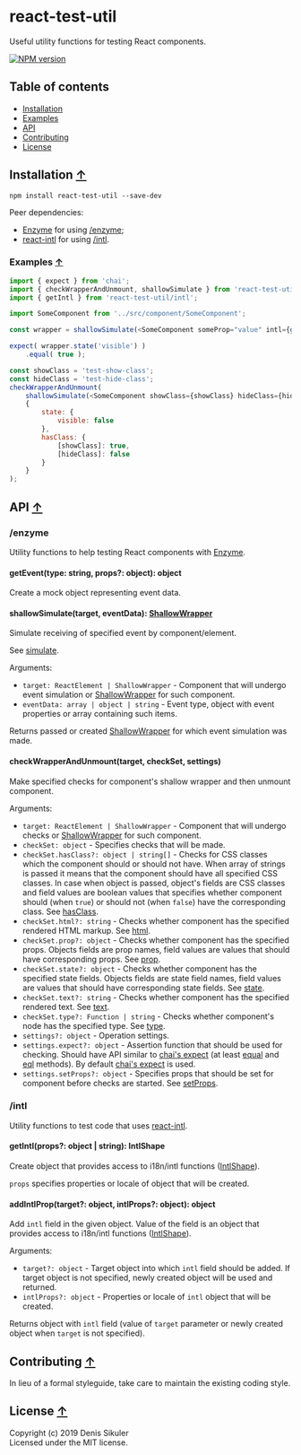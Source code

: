 # react-test-util <a name="start"></a>

Useful utility functions for testing React components.

[![NPM version](https://badge.fury.io/js/react-test-util.png)](http://badge.fury.io/js/react-test-util)

## Table of contents

* [Installation](#install)
* [Examples](#examples)
* [API](#api)
* [Contributing](#contributing)
* [License](#license)

## Installation <a name="install"></a> [&#x2191;](#start)

    npm install react-test-util --save-dev

Peer dependencies:
* [Enzyme](https://airbnb.io/enzyme/) for using [/enzyme](#enzyme);
* [react-intl](https://github.com/formatjs/react-intl/) for using [/intl](#intl).

### Examples <a name="examples"></a> [&#x2191;](#start)

```js
import { expect } from 'chai';
import { checkWrapperAndUnmount, shallowSimulate } from 'react-test-util/enzyme';
import { getIntl } from 'react-test-util/intl';

import SomeComponent from '../src/component/SomeComponent';

const wrapper = shallowSimulate(<SomeComponent someProp="value" intl={getIntl('ru')} />, 'click');

expect( wrapper.state('visible') )
    .equal( true );

const showClass = 'test-show-class';
const hideClass = 'test-hide-class';
checkWrapperAndUnmount(
    shallowSimulate(<SomeComponent showClass={showClass} hideClass={hideClass} />, ['click', 'mouseLeave']),
    {
        state: {
            visible: false
        },
        hasClass: {
            [showClass]: true,
            [hideClass]: false
        }
    }
);

```

## API <a name="api"></a> [&#x2191;](#start)

### /enzyme <a name="enzyme"></a>

Utility functions to help testing React components with [Enzyme](https://airbnb.io/enzyme/).

#### getEvent(type: string, props?: object): object

Create a mock object representing event data.

#### shallowSimulate(target, eventData): [ShallowWrapper](https://airbnb.io/enzyme/docs/api/ShallowWrapper/shallow.html)

Simulate receiving of specified event by component/element.

See [simulate](http://airbnb.io/enzyme/docs/api/ShallowWrapper/simulate.html).

Arguments:

* `target: ReactElement | ShallowWrapper` - Component that will undergo event simulation or [ShallowWrapper](https://airbnb.io/enzyme/docs/api/ShallowWrapper/shallow.html) for such component.
* `eventData: array | object | string` - Event type, object with event properties or array containing such items.

Returns passed or created [ShallowWrapper](https://airbnb.io/enzyme/docs/api/ShallowWrapper/shallow.html)
for which event simulation was made.

#### checkWrapperAndUnmount(target, checkSet, settings)

Make specified checks for component's shallow wrapper and then unmount component.

Arguments:

* `target: ReactElement | ShallowWrapper` - Component that will undergo checks or [ShallowWrapper](https://airbnb.io/enzyme/docs/api/ShallowWrapper/shallow.html) for such component.
* `checkSet: object` - Specifies checks that will be made.
* `checkSet.hasClass?: object | string[]` - Checks for CSS classes which the component should or should not have.
When array of strings is passed it means that the component should have all specified CSS classes.
In case when object is passed, object's fields are CSS classes and field values are boolean values
that specifies whether component should (when `true`) or should not (when `false`) have the corresponding class.
See [hasClass](https://airbnb.io/enzyme/docs/api/ShallowWrapper/hasClass.html).
* `checkSet.html?: string` - Checks whether component has the specified rendered HTML markup.
See [html](https://airbnb.io/enzyme/docs/api/ShallowWrapper/html.html).
* `checkSet.prop?: object` - Checks whether component has the specified props.
Objects fields are prop names, field values are values that should have corresponding props.
See [prop](https://airbnb.io/enzyme/docs/api/ShallowWrapper/prop.html).
* `checkSet.state?: object` - Checks whether component has the specified state fields.
Objects fields are state field names, field values are values that should have corresponding state fields.
See [state](https://airbnb.io/enzyme/docs/api/ShallowWrapper/state.html).
* `checkSet.text?: string` - Checks whether component has the specified rendered text.
See [text](https://airbnb.io/enzyme/docs/api/ShallowWrapper/text.html).
* `checkSet.type?: Function | string` - Checks whether component's node has the specified type.
See [type](https://airbnb.io/enzyme/docs/api/ShallowWrapper/type.html).
* `settings?: object` - Operation settings.
* `settings.expect?: object` - Assertion function that should be used for checking.
Should have API similar to [chai's expect](https://www.chaijs.com/api/bdd/)
(at least [equal](https://www.chaijs.com/api/bdd/#method_equal) and
[eql](https://www.chaijs.com/api/bdd/#method_eql) methods).
By default [chai's expect](https://www.chaijs.com/api/bdd/) is used.
* `settings.setProps?: object` - Specifies props that should be set for component before checks are started.
See [setProps](https://airbnb.io/enzyme/docs/api/ShallowWrapper/setProps.html).

### /intl <a name="intl"></a>

Utility functions to test code that uses [react-intl](https://github.com/formatjs/react-intl/).

#### getIntl(props?: object | string): IntlShape

Create object that provides access to i18n/intl functions
([IntlShape](https://github.com/formatjs/react-intl/blob/master/docs/API.md#intlshape)).

`props` specifies properties or locale of object that will be created.

#### addIntlProp(target?: object, intlProps?: object): object

Add `intl` field in the given object.
Value of the field is an object that provides access to i18n/intl functions
([IntlShape](https://github.com/formatjs/react-intl/blob/master/docs/API.md#intlshape)).

Arguments:

* `target?: object` - Target object into which `intl` field should be added.
If target object is not specified, newly created object will be used and returned.
* `intlProps?: object` - Properties or locale of `intl` object that will be created.

Returns object with `intl` field (value of `target` parameter or newly created object when `target` is not specified).

## Contributing <a name="contributing"></a> [&#x2191;](#start)
In lieu of a formal styleguide, take care to maintain the existing coding style.

## License <a name="license"></a> [&#x2191;](#start)
Copyright (c) 2019 Denis Sikuler  
Licensed under the MIT license.
